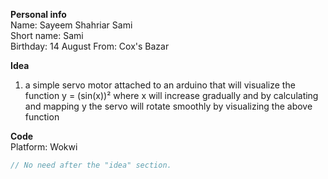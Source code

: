__Personal info__  
Name: Sayeem Shahriar Sami  
Short name: Sami  
Birthday: 14 August 
From: Cox's Bazar   


__Idea__  
1. a simple servo motor attached to an arduino that will visualize the function y = (sin(x))² where x will increase gradually and by calculating and mapping y the servo will rotate smoothly by visualizing the above function

__Code__  
Platform: Wokwi  

```cpp
// No need after the "idea" section.
```